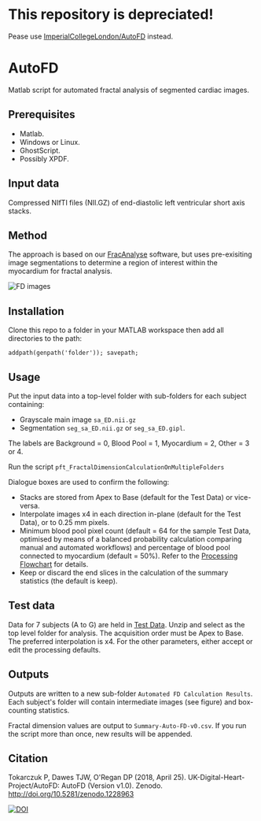 # This repository is depreciated!
Pease use [ImperialCollegeLondon/AutoFD](https://github.com/ImperialCollegeLondon/AutoFD) instead.

# AutoFD
Matlab script for automated fractal analysis of segmented cardiac images.

## Prerequisites
- Matlab.
- Windows or Linux.
- GhostScript.
- Possibly XPDF.

## Input data

Compressed NIfTI files (NII.GZ) of end-diastolic left ventricular short axis stacks.

## Method

The approach is based on our [FracAnalyse](https://github.com/UK-Digital-Heart-Project/fracAnalyse) software, 
but uses pre-exisiting image segmentations to determine a region of interest within the myocardium for fractal analysis.  

![FD images](https://github.com/UK-Digital-Heart-Project/AutoFD/blob/master/FDworkflow.png)

## Installation
Clone this repo to a folder in your MATLAB workspace then add all directories to the path:

```addpath(genpath('folder')); savepath;```

## Usage
Put the input data into a top-level folder with sub-folders for each subject containing:
  * Grayscale main image  ```sa_ED.nii.gz```
  * Segmentation ```seg_sa_ED.nii.gz``` or ```seg_sa_ED.gipl```.

The labels are Background  = 0, Blood Pool  = 1, Myocardium  = 2, Other = 3 or 4.

Run the script ```pft_FractalDimensionCalculationOnMultipleFolders```

Dialogue boxes are used to confirm the following: 

  * Stacks are stored from Apex to Base (default for the Test Data) or vice-versa.
  * Interpolate images x4 in each direction in-plane (default for the Test Data), or to 0.25 mm pixels.
  * Minimum blood pool pixel count (default = 64 for the sample Test Data, optimised by means of a balanced probability calculation comparing manual and automated workflows) and percentage of blood pool connected to myocardium (default = 50%). Refer to the [Processing Flowchart](https://github.com/UK-Digital-Heart-Project/AutoFD/blob/master/Processing%20Flowchart.pdf) for details.
  * Keep or discard the end slices in the calculation of the summary statistics (the default is keep).
  
## Test data
Data for 7 subjects (A to G) are held in [Test Data](https://github.com/UK-Digital-Heart-Project/AutoFD/blob/master/Test%20data.zip). Unzip and select as the top level folder for analysis. The acquisition order must be Apex to Base.
The preferred interpolation is x4. For the other parameters, either accept or edit the processing defaults.

## Outputs
Outputs are written to a new sub-folder ```Automated FD Calculation Results```.  Each subject's folder will contain intermediate images (see figure) and box-counting statistics.

Fractal dimension values are output to ```Summary-Auto-FD-v0.csv```. If you run the script more than once, new results will be appended.

## Citation

Tokarczuk P, Dawes TJW, O'Regan DP (2018, April 25). UK-Digital-Heart-Project/AutoFD: AutoFD (Version v1.0). Zenodo. http://doi.org/10.5281/zenodo.1228963

[![DOI](https://zenodo.org/badge/129865649.svg)](https://zenodo.org/badge/latestdoi/129865649)


